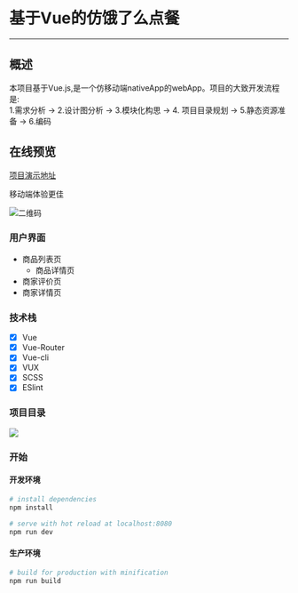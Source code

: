 # 基于Vue的仿饿了么点餐
--------
## 概述
本项目基于Vue.js,是一个仿移动端nativeApp的webApp。项目的大致开发流程是:     
1.需求分析 → 2.设计图分析 → 3.模块化构思 → 4. 项目目录规划 → 5.静态资源准备 → 6.编码   

## 在线预览
[项目演示地址](https://ghostratel.github.io/portfolio/eleme/index.html#/goods)      

移动端体验更佳     

![二维码](http://i1.bvimg.com/632724/ba78a8a6ce23611e.png)

### 用户界面
* 商品列表页
  * 商品详情页
* 商家评价页
* 商家详情页


### 技术栈

* [x] Vue
* [x] Vue-Router
* [x] Vue-cli
* [x] VUX
* [x] SCSS
* [x] ESlint

### 项目目录
![](http://i1.bvimg.com/632724/752f022e8e343bce.png)

### 开始
#### 开发环境
``` bash
# install dependencies
npm install

# serve with hot reload at localhost:8080
npm run dev

```
#### 生产环境

``` bash
# build for production with minification
npm run build

```